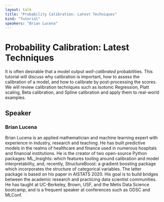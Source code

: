 ```yaml
---
layout: talk
title: "Probability Calibration: Latest Techniques"
kind: "Tutorial"
speakers: "Brian Lucena"
---
```


# Probability Calibration: Latest Techniques

It is often desirable that a model output *well-calibrated* probabilities.  This tutorial will discuss why calibration is important, how to assess the calibration of a model, and how to calibrate by post-processing the scores.  We will review calibration techniques such as Isotonic Regression, Platt scaling, Beta calibration, and Spline calibration and apply them to real-world examples.

## Speaker

### Brian Lucena

Brian Lucena is an applied mathematician and machine learning expert with experience in industry, research and teaching.  He has built predictive models in the realms of healthcare and finance used in numerous hospitals and financial institutions.  He is the creator of two open-source Python packages: ML_Insights: which features tooling around calibration and model interpretability, and, recently, StructureBoost: a gradient boosting package which incorporates the structure of categorical variables.  The latter package is based on his paper in AISTATS 2020.  His goal is to build bridges between the academic research and practicing data scientist communities.  He has taught at UC-Berkeley, Brown, USF, and the Metis Data Science bootcamp, and is a frequent speaker at conferences such as ODSC and MLConf.
